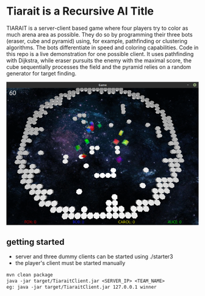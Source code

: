 # Tiarait is a Recursive AI Title

TIARAIT is a server-client based game where four players try to color as much arena area as possible. They do so by programming their three bots (eraser, cube and pyramid) using, for example, pathfinding or clustering algorithms. The bots differentiate in speed and coloring capabilities. Code in this repo is a live demonstration for one possible client. It uses pathfinding with Dijkstra, while eraser pursuits the enemy with the maximal score, the cube sequentially processes the field and the pyramid relies on a random generator for target finding.

![screencast](./tiarait.gif)

## getting started

- server and three dummy clients can be started using ./starter3
- the player's client must be started manually
```
mvn clean package
java -jar target/TiaraitClient.jar <SERVER_IP> <TEAM_NAME>
eg: java -jar target/TiaraitClient.jar 127.0.0.1 winner
```
